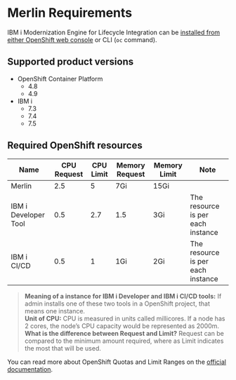 # Merlin Requirements

IBM i Modernization Engine for Lifecycle Integration can be [installed from either OpenShift web console](docs/guides/openshift/merlininstall.md) or CLI (`oc` command).

## Supported product versions

* OpenShift Container Platform 
   * 4.8
   * 4.9
* IBM i 
   * 7.3
   * 7.4
   * 7.5

## Required OpenShift resources

| Name                 | CPU Request | CPU Limit | Memory Request | Memory Limit | Note                              |
|----------------------|-------------|-----------|----------------|--------------|-----------------------------------|
| Merlin               | 2.5         | 5         | 7Gi            | 15Gi         |                                   |
| IBM i Developer Tool | 0.5         | 2.7       | 1.5            | 3Gi          | The resource is per each instance |
| IBM i CI/CD          | 0.5         | 1         | 1Gi            | 2Gi          | The resource is per each instance |

> **Meaning of a instance for IBM i Developer and IBM i CI/CD tools:** If admin installs one of these two tools in a OpenShift project, that means one instance.\
> **Unit of CPU:** CPU is measured in units called millicores. If a node has 2 cores, the node’s CPU capacity would be represented as 2000m.\
> **What is the difference between Request and Limit?** Request can be compared to the minimum amount required, where as Limit indicates the most that will be used.

You can read more about OpenShift Quotas and Limit Ranges on the [official documentation](https://docs.openshift.com/container-platform/3.11/dev_guide/compute_resources.html).

